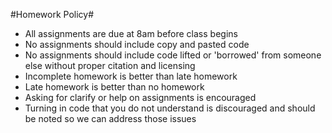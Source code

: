 #Homework Policy#

* All assignments are due at 8am before class begins
* No assignments should include copy and pasted code
* No assignments should include code lifted or 'borrowed' from someone else without proper citation and licensing
* Incomplete homework is better than late homework
* Late homework is better than no homework
* Asking for clarify or help on assignments is encouraged
* Turning in code that you do not understand is discouraged and should be noted so we can address those issues
